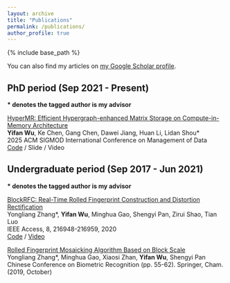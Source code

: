 ```yaml
---
layout: archive
title: "Publications"
permalink: /publications/
author_profile: true
---
```


<!-- {% if author.googlescholar %}
  You can also find my articles on <u><a href="{{author.googlescholar}}">my Google Scholar profile</a>.</u>
{% endif %} -->

{% include base_path %}

You can also find my articles on [my Google Scholar profile](https://scholar.google.com/citations?user=l2GmQnQAAAAJ&hl=en).

## PhD period (Sep 2021 - Present)
**\* denotes the tagged author is my advisor**

[HyperMR: Efficient Hypergraph-enhanced Matrix Storage on Compute-in-Memory Architecture](https://dl.acm.org/doi/pdf/10.1145/3709695)  
**Yifan Wu**, Ke Chen, Gang Chen, Dawei Jiang, Huan Li, Lidan Shou*  
2025 ACM SIGMOD International Conference on Management of Data    
[Code](https://github.com/HyperMR-project/HyperMR) / Slide / Video

## Undergraduate period (Sep 2017 - Jun 2021)
**\* denotes the tagged author is my advisor**

[BlockRFC: Real-Time Rolled Fingerprint Construction and Distortion Rectification](https://ieeexplore.ieee.org/abstract/document/9274479)  
Yongliang Zhang*, **Yifan Wu**, Minghua Gao, Shengyi Pan, Zirui Shao, Tian Luo   
IEEE Access, 8, 216948-216959, 2020  
[Code](https://github.com/onefanwu/BlockRFC) / [Video](https://ieeexplore.ieee.org/abstract/document/9274479)

[Rolled Fingerprint Mosaicking Algorithm Based on Block Scale](https://link.springer.com/chapter/10.1007/978-3-030-31456-9_7)  
Yongliang Zhang*, Minghua Gao,  Xiaosi Zhan, **Yifan Wu**, Shengyi Pan  
Chinese Conference on Biometric Recognition (pp. 55-62). Springer, Cham. (2019, October)

<!-- 
{% for post in site.publications reversed %}
  {% include archive-single.html %}
{% endfor %} -->
